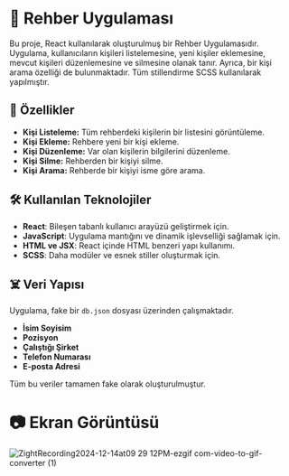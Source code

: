 # 📱 Rehber Uygulaması

Bu proje, React kullanılarak oluşturulmuş bir Rehber Uygulamasıdır. Uygulama, kullanıcıların kişileri listelemesine, yeni kişiler eklemesine, mevcut kişileri düzenlemesine ve silmesine olanak tanır. Ayrıca, bir kişi arama özelliği de bulunmaktadır. Tüm stillendirme SCSS kullanılarak yapılmıştır.

## 🚀 Özellikler

- **Kişi Listeleme:** Tüm rehberdeki kişilerin bir listesini görüntüleme.
- **Kişi Ekleme:** Rehbere yeni bir kişi ekleme.
- **Kişi Düzenleme:** Var olan kişilerin bilgilerini düzenleme.
- **Kişi Silme:** Rehberden bir kişiyi silme.
- **Kişi Arama:** Rehberde bir kişiyi isme göre arama.

## 🛠️ Kullanılan Teknolojiler

- **React**: Bileşen tabanlı kullanıcı arayüzü geliştirmek için.
- **JavaScript**: Uygulama mantığını ve dinamik işlevselliği sağlamak için.
- **HTML ve JSX**: React içinde HTML benzeri yapı kullanımı.
- **SCSS**: Daha modüler ve esnek stiller oluşturmak için.

## ☠️ Veri Yapısı

Uygulama, fake bir `db.json` dosyası üzerinden çalışmaktadır.

- **İsim Soyisim**
- **Pozisyon**
- **Çalıştığı Şirket**
- **Telefon Numarası**
- **E-posta Adresi**

Tüm bu veriler tamamen fake olarak oluşturulmuştur.


# 📷 Ekran Görüntüsü 
![ZightRecording2024-12-14at09 29 12PM-ezgif com-video-to-gif-converter (1)](https://github.com/user-attachments/assets/d39ff028-bf61-4abd-b7ac-6e7918ef2190)
